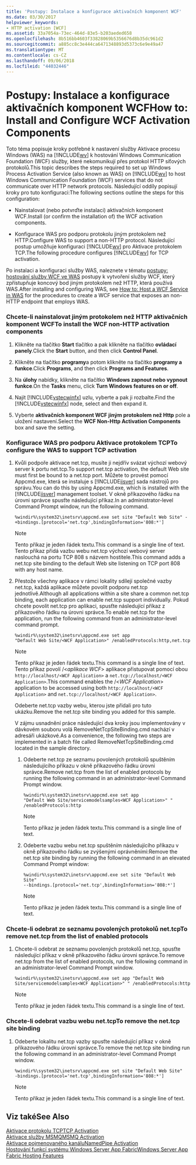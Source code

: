 ```yaml
---
title: 'Postupy: Instalace a konfigurace aktivačních komponent WCF'
ms.date: 03/30/2017
helpviewer_keywords:
- HTTP activation [WCF]
ms.assetid: 33a7054a-73ec-464d-83e5-b203aeded658
ms.openlocfilehash: 8b516bb4603f33828069b5356676d8b35dc961d2
ms.sourcegitcommit: a885cc8c3e444ca6471348893d5373c6e9e49a47
ms.translationtype: MT
ms.contentlocale: cs-CZ
ms.lasthandoff: 09/06/2018
ms.locfileid: "44032446"
---
```

# <a name="how-to-install-and-configure-wcf-activation-components"></a><span data-ttu-id="a87ce-102">Postupy: Instalace a konfigurace aktivačních komponent WCF</span><span class="sxs-lookup"><span data-stu-id="a87ce-102">How to: Install and Configure WCF Activation Components</span></span>
<span data-ttu-id="a87ce-103">Toto téma popisuje kroky potřebné k nastavení služby Aktivace procesu Windows (WAS) na [!INCLUDE[wv](../../../../includes/wv-md.md)] k hostování Windows Communication Foundation (WCF) služby, které nekomunikují přes protokol HTTP síťových protokolů.</span><span class="sxs-lookup"><span data-stu-id="a87ce-103">This topic describes the steps required to set up Windows Process Activation Service (also known as WAS) on [!INCLUDE[wv](../../../../includes/wv-md.md)] to host Windows Communication Foundation (WCF) services that do not communicate over HTTP network protocols.</span></span> <span data-ttu-id="a87ce-104">Následující oddíly popisují kroky pro tuto konfiguraci:</span><span class="sxs-lookup"><span data-stu-id="a87ce-104">The following sections outline the steps for this configuration:</span></span>  
  
-   <span data-ttu-id="a87ce-105">Nainstalovat (nebo potvrďte instalaci) aktivačních komponent WCF.</span><span class="sxs-lookup"><span data-stu-id="a87ce-105">Install (or confirm the installation of) the WCF activation components.</span></span>  
  
-   <span data-ttu-id="a87ce-106">Konfigurace WAS pro podporu protokolu jiným protokolem než HTTP.</span><span class="sxs-lookup"><span data-stu-id="a87ce-106">Configure WAS to support a non-HTTP protocol.</span></span> <span data-ttu-id="a87ce-107">Následující postup umožňuje konfiguraci [!INCLUDE[wv](../../../../includes/wv-md.md)] pro Aktivace protokolem TCP.</span><span class="sxs-lookup"><span data-stu-id="a87ce-107">The following procedure configures [!INCLUDE[wv](../../../../includes/wv-md.md)] for TCP activation.</span></span>  
  
 <span data-ttu-id="a87ce-108">Po instalaci a konfiguraci služby WAS, naleznete v tématu [postupy: hostování služby WCF ve WAS](../../../../docs/framework/wcf/feature-details/how-to-host-a-wcf-service-in-was.md) postupy k vytvoření služby WCF, který zpřístupňuje koncový bod jiným protokolem než HTTP, která používá WAS.</span><span class="sxs-lookup"><span data-stu-id="a87ce-108">After installing and configuring WAS, see [How to: Host a WCF Service in WAS](../../../../docs/framework/wcf/feature-details/how-to-host-a-wcf-service-in-was.md) for the procedures to create a WCF service that exposes an non-HTTP endpoint that employs WAS.</span></span>  
  
### <a name="to-install-the-wcf-non-http-activation-components"></a><span data-ttu-id="a87ce-109">Chcete-li nainstalovat jiným protokolem než HTTP aktivačních komponent WCF</span><span class="sxs-lookup"><span data-stu-id="a87ce-109">To install the WCF non-HTTP activation components</span></span>  
  
1.  <span data-ttu-id="a87ce-110">Klikněte na tlačítko **Start** tlačítko a pak klikněte na tlačítko **ovládací panely**.</span><span class="sxs-lookup"><span data-stu-id="a87ce-110">Click the **Start** button, and then click **Control Panel**.</span></span>  
  
2.  <span data-ttu-id="a87ce-111">Klikněte na tlačítko **programy**a potom klikněte na tlačítko **programy a funkce**.</span><span class="sxs-lookup"><span data-stu-id="a87ce-111">Click **Programs**, and then click **Programs and Features**.</span></span>  
  
3.  <span data-ttu-id="a87ce-112">Na **úlohy** nabídky, klikněte na tlačítko **Windows zapnout nebo vypnout funkce**.</span><span class="sxs-lookup"><span data-stu-id="a87ce-112">On the **Tasks** menu, click **Turn Windows features on or off**.</span></span>  
  
4.  <span data-ttu-id="a87ce-113">Najít [!INCLUDE[vstecwinfx](../../../../includes/vstecwinfx-md.md)] uzlu, vyberte a pak ji rozbalte.</span><span class="sxs-lookup"><span data-stu-id="a87ce-113">Find the [!INCLUDE[vstecwinfx](../../../../includes/vstecwinfx-md.md)] node, select and then expand it.</span></span>  
  
5.  <span data-ttu-id="a87ce-114">Vyberte **aktivačních komponent WCF jiným protokolem než Http** pole a uložení nastavení.</span><span class="sxs-lookup"><span data-stu-id="a87ce-114">Select the **WCF Non-Http Activation Components** box and save the setting.</span></span>  
  
### <a name="to-configure-the-was-to-support-tcp-activation"></a><span data-ttu-id="a87ce-115">Konfigurace WAS pro podporu Aktivace protokolem TCP</span><span class="sxs-lookup"><span data-stu-id="a87ce-115">To configure the WAS to support TCP activation</span></span>  
  
1.  <span data-ttu-id="a87ce-116">Kvůli podpoře aktivace net.tcp, musíte ji nejdřív svázat výchozí webový server k portu net.tcp.</span><span class="sxs-lookup"><span data-stu-id="a87ce-116">To support net.tcp activation, the default Web site must first be bound to a net.tcp port.</span></span> <span data-ttu-id="a87ce-117">Můžete to provést pomocí Appcmd.exe, která se instaluje s [!INCLUDE[iisver](../../../../includes/iisver-md.md)] sada nástrojů pro správu.</span><span class="sxs-lookup"><span data-stu-id="a87ce-117">You can do this by using Appcmd.exe, which is installed with the [!INCLUDE[iisver](../../../../includes/iisver-md.md)] management toolset.</span></span> <span data-ttu-id="a87ce-118">V okně příkazového řádku na úrovni správce spusťte následující příkaz.</span><span class="sxs-lookup"><span data-stu-id="a87ce-118">In an administrator-level Command Prompt window, run the following command.</span></span>  
  
    ```  
    %windir%\system32\inetsrv\appcmd.exe set site "Default Web Site" -+bindings.[protocol='net.tcp',bindingInformation='808:*']  
    ```  
  
    > [!NOTE]
    >  <span data-ttu-id="a87ce-119">Tento příkaz je jeden řádek textu.</span><span class="sxs-lookup"><span data-stu-id="a87ce-119">This command is a single line of text.</span></span> <span data-ttu-id="a87ce-120">Tento příkaz přidá vazbu webu net.tcp výchozí webový server naslouchá na portu TCP 808 s názvem hostitele.</span><span class="sxs-lookup"><span data-stu-id="a87ce-120">This command adds a net.tcp site binding to the default Web site listening on TCP port 808 with any host name.</span></span>  
  
2.  <span data-ttu-id="a87ce-121">Přestože všechny aplikace v rámci lokality sdílejí společné vazby net.tcp, každá aplikace můžete povolit podporu net.tcp jednotlivě.</span><span class="sxs-lookup"><span data-stu-id="a87ce-121">Although all applications within a site share a common net.tcp binding, each application can enable net.tcp support individually.</span></span> <span data-ttu-id="a87ce-122">Pokud chcete povolit net.tcp pro aplikaci, spusťte následující příkaz z příkazového řádku na úrovni správce.</span><span class="sxs-lookup"><span data-stu-id="a87ce-122">To enable net.tcp for the application, run the following command from an administrator-level command prompt.</span></span>  
  
    ```  
    %windir%\system32\inetsrv\appcmd.exe set app   
    "Default Web Site/<WCF Application>" /enabledProtocols:http,net.tcp  
    ```  
  
    > [!NOTE]
    >  <span data-ttu-id="a87ce-123">Tento příkaz je jeden řádek textu.</span><span class="sxs-lookup"><span data-stu-id="a87ce-123">This command is a single line of text.</span></span> <span data-ttu-id="a87ce-124">Tento příkaz povolí /\<*aplikace WCF*> aplikace přistupovat pomocí obou `http://localhost/<WCF Application>` a `net.tcp://localhost/<WCF Application>`.</span><span class="sxs-lookup"><span data-stu-id="a87ce-124">This command enables the /\<*WCF Application*> application to be accessed using both `http://localhost/<WCF Application>` and `net.tcp://localhost/<WCF Application>`.</span></span>
  
     <span data-ttu-id="a87ce-125">Odeberte net.tcp vazby webu, kterou jste přidali pro tuto ukázku.</span><span class="sxs-lookup"><span data-stu-id="a87ce-125">Remove the net.tcp site binding you added for this sample.</span></span>  
  
     <span data-ttu-id="a87ce-126">V zájmu usnadnění práce následující dva kroky jsou implementovány v dávkovém souboru volá RemoveNetTcpSiteBinding.cmd nachází v adresáři ukázkové.</span><span class="sxs-lookup"><span data-stu-id="a87ce-126">As a convenience, the following two steps are implemented in a batch file called RemoveNetTcpSiteBinding.cmd located in the sample directory.</span></span>  
  
    1.  <span data-ttu-id="a87ce-127">Odeberte net.tcp ze seznamu povolených protokolů spuštěním následujícího příkazu v okně příkazového řádku úrovni správce.</span><span class="sxs-lookup"><span data-stu-id="a87ce-127">Remove net.tcp from the list of enabled protocols by running the following command in an administrator-level Command Prompt window.</span></span>  
  
        ```  
        %windir%\system32\inetsrv\appcmd.exe set app   
        "Default Web Site/servicemodelsamples<WCF Application>" " /enabledProtocols:http  
        ```  
  
        > [!NOTE]
        >  <span data-ttu-id="a87ce-128">Tento příkaz je jeden řádek textu.</span><span class="sxs-lookup"><span data-stu-id="a87ce-128">This command is a single line of text.</span></span>  
  
    2.  <span data-ttu-id="a87ce-129">Odeberte vazbu webu net.tcp spuštěním následujícího příkazu v okně příkazového řádku se zvýšenými oprávněními:</span><span class="sxs-lookup"><span data-stu-id="a87ce-129">Remove the net.tcp site binding by running the following command in an elevated Command Prompt window:</span></span>  
  
        ```  
        %windir%\system32\inetsrv\appcmd.exe set site "Default Web Site"   
        --bindings.[protocol='net.tcp',bindingInformation='808:*']  
        ```  
  
        > [!NOTE]
        >  <span data-ttu-id="a87ce-130">Tento příkaz je jeden řádek textu.</span><span class="sxs-lookup"><span data-stu-id="a87ce-130">This command is a single line of text.</span></span>  
  
### <a name="to-remove-nettcp-from-the-list-of-enabled-protocols"></a><span data-ttu-id="a87ce-131">Chcete-li odebrat ze seznamu povolených protokolů net.tcp</span><span class="sxs-lookup"><span data-stu-id="a87ce-131">To remove net.tcp from the list of enabled protocols</span></span>  
  
1.  <span data-ttu-id="a87ce-132">Chcete-li odebrat ze seznamu povolených protokolů net.tcp, spusťte následující příkaz v okně příkazového řádku úrovni správce.</span><span class="sxs-lookup"><span data-stu-id="a87ce-132">To remove net.tcp from the list of enabled protocols, run the following command in an administrator-level Command Prompt window.</span></span>  
  
    ```  
    %windir%\system32\inetsrv\appcmd.exe set app "Default Web Site/servicemodelsamples<WCF Application>" " /enabledProtocols:http  
    ```  
  
    > [!NOTE]
    >  <span data-ttu-id="a87ce-133">Tento příkaz je jeden řádek textu.</span><span class="sxs-lookup"><span data-stu-id="a87ce-133">This command is a single line of text.</span></span>  
  
### <a name="to-remove-the-nettcp-site-binding"></a><span data-ttu-id="a87ce-134">Chcete-li odebrat vazbu webu net.tcp</span><span class="sxs-lookup"><span data-stu-id="a87ce-134">To remove the net.tcp site binding</span></span>  
  
1.  <span data-ttu-id="a87ce-135">Odeberte lokalitu net.tcp vazby spusťte následující příkaz v okně příkazového řádku úrovni správce.</span><span class="sxs-lookup"><span data-stu-id="a87ce-135">To remove the net.tcp site binding run the following command in an administrator-level Command Prompt window.</span></span>  
  
    ```  
    %windir%\system32\inetsrv\appcmd.exe set site "Default Web Site"   
    -bindings.[protocol='net.tcp',bindingInformation='808:*']  
    ```  
  
    > [!NOTE]
    >  <span data-ttu-id="a87ce-136">Tento příkaz je jeden řádek textu.</span><span class="sxs-lookup"><span data-stu-id="a87ce-136">This command is a single line of text.</span></span>  
  
## <a name="see-also"></a><span data-ttu-id="a87ce-137">Viz také</span><span class="sxs-lookup"><span data-stu-id="a87ce-137">See Also</span></span>  
 [<span data-ttu-id="a87ce-138">Aktivace protokolu TCP</span><span class="sxs-lookup"><span data-stu-id="a87ce-138">TCP Activation</span></span>](../../../../docs/framework/wcf/samples/tcp-activation.md)  
 [<span data-ttu-id="a87ce-139">Aktivace služby MSMQ</span><span class="sxs-lookup"><span data-stu-id="a87ce-139">MSMQ Activation</span></span>](../../../../docs/framework/wcf/samples/msmq-activation.md)  
 [<span data-ttu-id="a87ce-140">Aktivace pojmenovaného kanálu</span><span class="sxs-lookup"><span data-stu-id="a87ce-140">NamedPipe Activation</span></span>](../../../../docs/framework/wcf/samples/namedpipe-activation.md)  
 [<span data-ttu-id="a87ce-141">Hostování funkcí systému Windows Server App Fabric</span><span class="sxs-lookup"><span data-stu-id="a87ce-141">Windows Server App Fabric Hosting Features</span></span>](https://go.microsoft.com/fwlink/?LinkId=201276)
